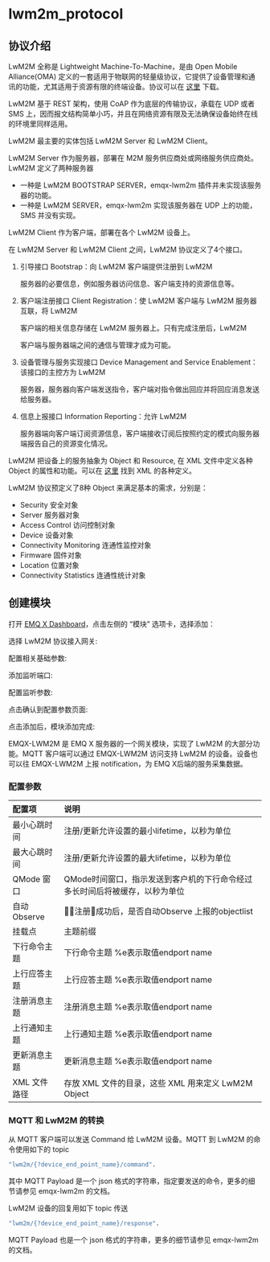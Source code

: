 # lwm2m\_protocol

## 协议介绍

LwM2M 全称是 Lightweight Machine-To-Machine，是由 Open Mobile Alliance\(OMA\) 定义的一套适用于物联网的轻量级协议，它提供了设备管理和通讯的功能，尤其适用于资源有限的终端设备。协议可以在 [这里](http://www.openmobilealliance.org/wp/) 下载。

LwM2M 基于 REST 架构，使用 CoAP 作为底层的传输协议，承载在 UDP 或者 SMS 上，因而报文结构简单小巧，并且在网络资源有限及无法确保设备始终在线的环境里同样适用。

LwM2M 最主要的实体包括 LwM2M Server 和 LwM2M Client。

LwM2M Server 作为服务器，部署在 M2M 服务供应商处或网络服务供应商处。LwM2M 定义了两种服务器

* 一种是 LwM2M BOOTSTRAP SERVER，emqx-lwm2m 插件并未实现该服务器的功能。
* 一种是 LwM2M SERVER，emqx-lwm2m 实现该服务器在 UDP 上的功能，SMS 并没有实现。

LwM2M Client 作为客户端，部署在各个 LwM2M 设备上。

在 LwM2M Server 和 LwM2M Client 之间，LwM2M 协议定义了4个接口。

1. 引导接口 Bootstrap：向 LwM2M 客户端提供注册到 LwM2M

   服务器的必要信息，例如服务器访问信息、客户端支持的资源信息等。

2. 客户端注册接口 Client Registration：使 LwM2M 客户端与 LwM2M 服务器互联，将 LwM2M

   客户端的相关信息存储在 LwM2M 服务器上。只有完成注册后，LwM2M

   客户端与服务器端之间的通信与管理才成为可能。

3. 设备管理与服务实现接口 Device Management and Service Enablement：该接口的主控方为 LwM2M

   服务器，服务器向客户端发送指令，客户端对指令做出回应并将回应消息发送给服务器。

4. 信息上报接口 Information Reporting：允许 LwM2M

   服务器端向客户端订阅资源信息，客户端接收订阅后按照约定的模式向服务器端报告自己的资源变化情况。

LwM2M 把设备上的服务抽象为 Object 和 Resource, 在 XML 文件中定义各种 Object 的属性和功能。可以在 [这里](http://www.openmobilealliance.org/wp/OMNA/LwM2M/LwM2MRegistry.html) 找到 XML 的各种定义。

LwM2M 协议预定义了8种 Object 来满足基本的需求，分别是：

* Security 安全对象
* Server 服务器对象
* Access Control 访问控制对象
* Device 设备对象
* Connectivity Monitoring 连通性监控对象
* Firmware 固件对象
* Location 位置对象
* Connectivity Statistics 连通性统计对象

## 创建模块

打开 [EMQ X Dashboard](http://127.0.0.1:18083/#/modules)，点击左侧的 “模块” 选项卡，选择添加：

选择 LwM2M 协议接入网关:

配置相关基础参数:

添加监听端口:

配置监听参数:

点击确认到配置参数页面:

点击添加后，模块添加完成: 

EMQX-LWM2M 是 EMQ X 服务器的一个网关模块，实现了 LwM2M 的大部分功能。MQTT 客户端可以通过 EMQX-LWM2M 访问支持 LwM2M 的设备。设备也可以往 EMQX-LWM2M 上报 notification，为 EMQ X后端的服务采集数据。

### 配置参数

| 配置项 | 说明 |
| :--- | :--- |
| 最小心跳时间 | 注册/更新允许设置的最小lifetime，以秒为单位 |
| 最大心跳时间 | 注册/更新允许设置的最大lifetime，以秒为单位 |
| QMode 窗口 | QMode时间窗口，指示发送到客户机的下行命令经过多长时间后将被缓存，以秒为单位 |
| 自动 Observe | 注册成功后，是否自动Observe 上报的objectlist |
| 挂载点 | 主题前缀 |
| 下行命令主题 | 下行命令主题 %e表示取值endport name |
| 上行应答主题 | 上行应答主题 %e表示取值endport name |
| 注册消息主题 | 注册消息主题 %e表示取值endport name |
| 上行通知主题 | 上行通知主题 %e表示取值endport name |
| 更新消息主题 | 更新消息主题 %e表示取值endport name |
| XML 文件路径 | 存放 XML 文件的目录，这些 XML 用来定义 LwM2M Object |

### MQTT 和 LwM2M 的转换

从 MQTT 客户端可以发送 Command 给 LwM2M 设备。MQTT 到 LwM2M 的命令使用如下的 topic

```bash
"lwm2m/{?device_end_point_name}/command".
```

其中 MQTT Payload 是一个 json 格式的字符串，指定要发送的命令，更多的细节请参见 emqx-lwm2m 的文档。

LwM2M 设备的回复用如下 topic 传送

```bash
"lwm2m/{?device_end_point_name}/response".
```

MQTT Payload 也是一个 json 格式的字符串，更多的细节请参见 emqx-lwm2m 的文档。

